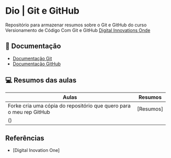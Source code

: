 # Dio | Git e GitHub

Repositório para armazenar resumos sobre o Git e GitHub do curso Versionamento de Código Com Git e GitHub [Digital Innovations Onde](https://web.dio.me/)

## 📔 Documentação
- [Documentação Git](https://git-scm.com/)
- [Documentação GitHub](https://github.com/)

## 💻 Resumos das aulas

| Aulas | Resumos | 
|------|--------|
| Forke cria uma cópia do repositório que quero para o meu rep GitHub | [Resumos]
() |

## Referências 
- [Digital Inovation One]
